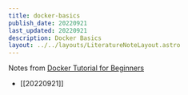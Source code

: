 ```yaml
---
title: docker-basics
publish_date: 20220921
last_updated: 20220921
description: Docker Basics
layout: ../../layouts/LiteratureNoteLayout.astro
---
```



Notes from [ Docker Tutorial for Beginners](https://www.youtube.com/watch?v=zJ6WbK9zFpI)
- [[20220921]]
